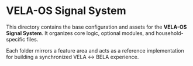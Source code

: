 # VELA-OS Signal System

This directory contains the base configuration and assets for the **VELA-OS Signal System**. It organizes core logic, optional modules, and household-specific files.

Each folder mirrors a feature area and acts as a reference implementation for building a synchronized VELA ↔︎ BELA experience.
